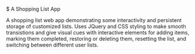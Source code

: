 $ A Shopping List App

A shopping list web app demonstrating some interactivity and 
persistent storage of customized lists. Uses JQuery and CSS 
styling to make smooth transistions and give visual cues with 
interactive elements for adding items, marking them completed,
restoring or deleting them, resetting the list, and switching 
between different user lists.
